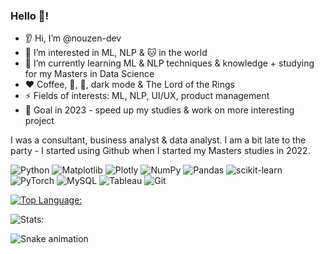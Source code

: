 ### Hello 👋! 

- 👂 Hi, I’m @nouzen-dev
- 👀 I’m interested in ML, NLP & 🐱 in the world 
- 🌱 I’m currently learning ML & NLP techniques & knowledge + studying for my Masters in Data Science
- ❤️ Coffee, 🎵, 🎄, dark mode & The Lord of the Rings
- ⚡ Fields of interests: ML, NLP, UI/UX, product management
- 🗼 Goal in 2023 - speed up my studies & work on more interesting project


I was a consultant, business analyst & data analyst. I am a bit late to the party - I started using Github when I started my Masters studies in 2022. 

![Python](https://img.shields.io/badge/python-3670A0?style=for-the-badge&logo=python&logoColor=ffdd54)
![Matplotlib](https://img.shields.io/badge/Matplotlib-%23ffffff.svg?style=for-the-badge&logo=Matplotlib&logoColor=black)
![Plotly](https://img.shields.io/badge/Plotly-%233F4F75.svg?style=for-the-badge&logo=plotly&logoColor=white)
![NumPy](https://img.shields.io/badge/numpy-%23013243.svg?style=for-the-badge&logo=numpy&logoColor=white)
![Pandas](https://img.shields.io/badge/pandas-%23150458.svg?style=for-the-badge&logo=pandas&logoColor=white)
![scikit-learn](https://img.shields.io/badge/scikit--learn-%23F7931E.svg?style=for-the-badge&logo=scikit-learn&logoColor=white)
![PyTorch](https://img.shields.io/badge/PyTorch-%23EE4C2C.svg?style=for-the-badge&logo=PyTorch&logoColor=white)
![MySQL](https://img.shields.io/badge/mysql-%2300f.svg?style=for-the-badge&logo=mysql&logoColor=white)
![Tableau](https://img.shields.io/badge/Tableau-E97627?style=for-the-badge&logo=Tableau&logoColor=white)
![Git](https://img.shields.io/badge/git-%23F05033.svg?style=for-the-badge&logo=git&logoColor=white)


[![Top Language:](https://github-readme-stats.vercel.app/api/top-langs/?username=nouzen-dev&langs_count=8&layout=compact&theme=radical)](https://github.com/nuozen-dev/github-readme-stats) 

![Stats:](https://github-readme-stats.vercel.app/api?username=nouzen-dev&count_private=true&theme=radical&show_icons=true)

![Snake animation](https://github.com/nouzen-dev/nouzen-dev/blob/output/github-contribution-grid-snake.svg)
